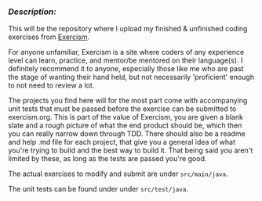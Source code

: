 ### ***Description:***

This will be the repository where I upload my finished & unfinished coding exercises from [Exercism](exercism.org "Main page of site").

For anyone unfamiliar, Exercism is a site where coders of any experience level can learn, practice, and mentor/be mentored on their language(s). I definitely recommend it to anyone, especially those like me who are past the stage of wanting their hand held, but not necessarily 'proficient' enough to not need to review a lot.

The projects you find here will for the most part come with accompanying unit tests that must be passed before the exercise can be submitted to exercism.org. This is part of the value of Exercism, you are given a blank slate and a rough picture of what the end product should be, which then you can really narrow down through TDD. There should also be a readme and help .md file for each project, that give you a general idea of what you're trying to build and the best way to build it. That being said you aren't limited by these, as long as the tests are passed you're good. 

The actual exercises to modify and submit are under `src/main/java`.

The unit tests can be found under under `src/test/java`.
